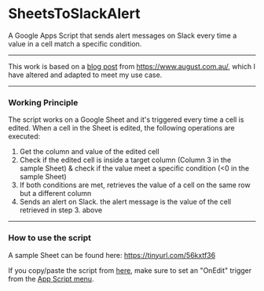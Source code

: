 # SheetsToSlackAlert

A Google Apps Script that sends alert messages on Slack every time a value in a cell match a specific condition.

---

This work is based on a [blog post](https://www.august.com.au/blog/how-to-send-slack-alerts-from-google-sheets-apps-script/) from <https://www.august.com.au/>, which I have altered and adapted to meet my use case.

---

### Working Principle
The script works on a Google Sheet and it's triggered every time a cell is edited.
When a cell in the Sheet is edited, the following operations are executed:
1. Get the column and value of the edited cell
2. Check if the edited cell is inside a target column (Column 3 in the sample Sheet) & check if the value meet a specific condition (<0 in the sample Sheet)
3. If both conditions are met, retrieves the value of a cell on the same row but a different column
4. Sends an alert on Slack. the alert message is the value of the cell retrieved in step 3. above

---

### How to use the script

A sample Sheet can be found here: https://tinyurl.com/56kxtf36

If you copy/paste the script from [here](.), make sure to set an "OnEdit" trigger from the [App Script menu](https://developers.google.com/apps-script/guides/triggers/installable).
